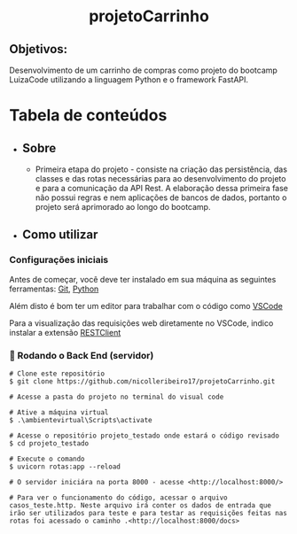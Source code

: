 <h1 align="center">projetoCarrinho</h1> 

## Objetivos: 
Desenvolvimento de um carrinho de compras como projeto do bootcamp LuizaCode utilizando a linguagem Python e o framework FastAPI.

Tabela de conteúdos
=================
<!--ts-->
   * ## Sobre
      * Primeira etapa do projeto - consiste na criação das persistência, das classes e das rotas necessárias para ao desenvolvimento do projeto e para a comunicação da API Rest.  A elaboração dessa primeira fase não possui regras e nem aplicações de bancos de dados, portanto o projeto será aprimorado ao longo do bootcamp. 

   * ## Como utilizar

### Configurações iniciais
    
Antes de começar, você deve ter instalado em sua máquina as seguintes ferramentas: [Git](https://git-scm.com), [Python](https://python.org.br/instalacao-windows/)

Além disto é bom ter um editor para trabalhar com o código como [VSCode](https://code.visualstudio.com/)

Para a visualização das requisições web diretamente no VSCode, indico instalar a extensão [RESTClient](https://marketplace.visualstudio.com/items?itemName=humao.rest-client)

### 🎲 Rodando o Back End (servidor)
    # Clone este repositório
    $ git clone https://github.com/nicolleribeiro17/projetoCarrinho.git
    
    # Acesse a pasta do projeto no terminal do visual code
    
    # Ative a máquina virtual
    $ .\ambientevirtual\Scripts\activate
    
    # Acesse o repositório projeto_testado onde estará o código revisado
    $ cd projeto_testado
    
    # Execute o comando
    $ uvicorn rotas:app --reload
    
    # O servidor iniciára na porta 8000 - acesse <http://localhost:8000/>
    
    # Para ver o funcionamento do código, acessar o arquivo casos_teste.http. Neste arquivo irá conter os dados de entrada que irão ser utilizados para teste e para testar as requisições feitas nas rotas foi acessado o caminho .<http://localhost:8000/docs>
    
<!--te-->

